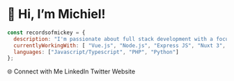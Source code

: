 # 👋 Hi, I’m Michiel!
      
```javascript 
const recordsofmickey = {
  description: "I'm passionate about full stack development with a focus on frontend technologies. I enjoy crafting responsive and dynamic user experiences.",
  currentlyWorkingWith: [ "Vue.js", "Node.js", "Express JS", "Nuxt 3", "Laravel" ],
  languages: ["Javascript/Typescript", "PHP", "Python"]
};
```

🌐 Connect with Me
LinkedIn
Twitter
Website
